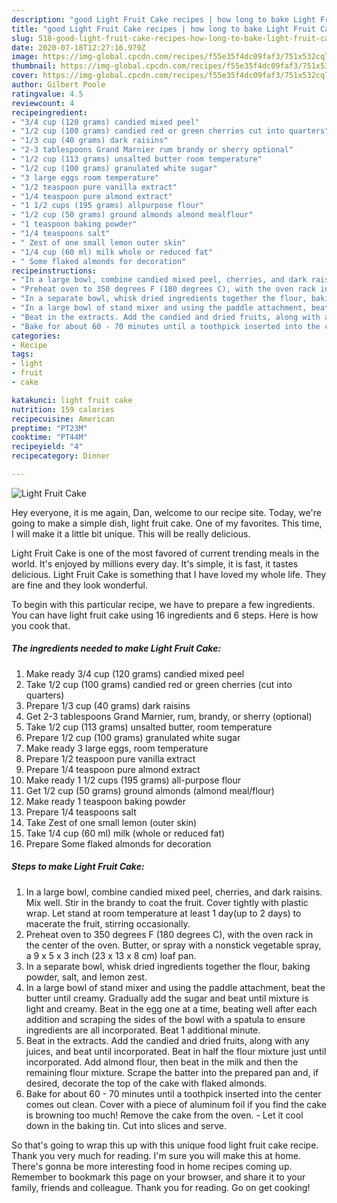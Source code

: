 ```yaml
---
description: "good Light Fruit Cake recipes | how long to bake Light Fruit Cake"
title: "good Light Fruit Cake recipes | how long to bake Light Fruit Cake"
slug: 518-good-light-fruit-cake-recipes-how-long-to-bake-light-fruit-cake
date: 2020-07-18T12:27:16.979Z
image: https://img-global.cpcdn.com/recipes/f55e35f4dc09faf3/751x532cq70/light-fruit-cake-recipe-main-photo.jpg
thumbnail: https://img-global.cpcdn.com/recipes/f55e35f4dc09faf3/751x532cq70/light-fruit-cake-recipe-main-photo.jpg
cover: https://img-global.cpcdn.com/recipes/f55e35f4dc09faf3/751x532cq70/light-fruit-cake-recipe-main-photo.jpg
author: Gilbert Poole
ratingvalue: 4.5
reviewcount: 4
recipeingredient:
- "3/4 cup (120 grams) candied mixed peel"
- "1/2 cup (100 grams) candied red or green cherries cut into quarters"
- "1/3 cup (40 grams) dark raisins"
- "2-3 tablespoons Grand Marnier rum brandy or sherry optional"
- "1/2 cup (113 grams) unsalted butter room temperature"
- "1/2 cup (100 grams) granulated white sugar"
- "3 large eggs room temperature"
- "1/2 teaspoon pure vanilla extract"
- "1/4 teaspoon pure almond extract"
- "1 1/2 cups (195 grams) allpurpose flour"
- "1/2 cup (50 grams) ground almonds almond mealflour"
- "1 teaspoon baking powder"
- "1/4 teaspoons salt"
- " Zest of one small lemon outer skin"
- "1/4 cup (60 ml) milk whole or reduced fat"
- " Some flaked almonds for decoration"
recipeinstructions:
- "In a large bowl, combine candied mixed peel, cherries, and dark raisins. Mix well. Stir in the brandy to coat the fruit. Cover tightly with plastic wrap. Let stand at room temperature at least 1 day(up to 2 days) to macerate the fruit, stirring occasionally."
- "Preheat oven to 350 degrees F (180 degrees C), with the oven rack in the center of the oven. Butter, or spray with a nonstick vegetable spray, a 9 x 5 x 3 inch (23 x 13 x 8 cm) loaf pan."
- "In a separate bowl, whisk dried ingredients together the flour, baking powder, salt, and lemon zest."
- "In a large bowl of stand mixer and using the paddle attachment, beat the butter until creamy. Gradually add the sugar and beat until mixture is light and creamy. Beat in the egg one at a time, beating well after each addition and scraping the sides of the bowl with a spatula to ensure ingredients are all incorporated. Beat 1 additional minute."
- "Beat in the extracts. Add the candied and dried fruits, along with any juices, and beat until incorporated. Beat in half the flour mixture just until incorporated. Add almond flour, then beat in the milk and then the remaining flour mixture. Scrape the batter into the prepared pan and, if desired, decorate the top of the cake with flaked almonds."
- "Bake for about 60 - 70 minutes until a toothpick inserted into the center comes out clean. Cover with a piece of aluminum foil if you find the cake is browning too much! Remove the cake from the oven.  Let it cool down in the baking tin. Cut into slices and serve."
categories:
- Recipe
tags:
- light
- fruit
- cake

katakunci: light fruit cake 
nutrition: 159 calories
recipecuisine: American
preptime: "PT23M"
cooktime: "PT44M"
recipeyield: "4"
recipecategory: Dinner

---
```



![Light Fruit Cake](https://img-global.cpcdn.com/recipes/f55e35f4dc09faf3/751x532cq70/light-fruit-cake-recipe-main-photo.jpg)

Hey everyone, it is me again, Dan, welcome to our recipe site. Today, we're going to make a simple dish, light fruit cake. One of my favorites. This time, I will make it a little bit unique. This will be really delicious.



Light Fruit Cake is one of the most favored of current trending meals in the world. It's enjoyed by millions every day. It's simple, it is fast, it tastes delicious. Light Fruit Cake is something that I have loved my whole life. They are fine and they look wonderful.


To begin with this particular recipe, we have to prepare a few ingredients. You can have light fruit cake using 16 ingredients and 6 steps. Here is how you cook that.

<!--inarticleads1-->

##### The ingredients needed to make Light Fruit Cake:

1. Make ready 3/4 cup (120 grams) candied mixed peel
1. Take 1/2 cup (100 grams) candied red or green cherries (cut into quarters)
1. Prepare 1/3 cup (40 grams) dark raisins
1. Get 2-3 tablespoons Grand Marnier, rum, brandy, or sherry (optional)
1. Take 1/2 cup (113 grams) unsalted butter, room temperature
1. Prepare 1/2 cup (100 grams) granulated white sugar
1. Make ready 3 large eggs, room temperature
1. Prepare 1/2 teaspoon pure vanilla extract
1. Prepare 1/4 teaspoon pure almond extract
1. Make ready 1 1/2 cups (195 grams) all-purpose flour
1. Get 1/2 cup (50 grams) ground almonds (almond meal/flour)
1. Make ready 1 teaspoon baking powder
1. Prepare 1/4 teaspoons salt
1. Take  Zest of one small lemon (outer skin)
1. Take 1/4 cup (60 ml) milk (whole or reduced fat)
1. Prepare  Some flaked almonds for decoration




<!--inarticleads2-->

##### Steps to make Light Fruit Cake:

1. In a large bowl, combine candied mixed peel, cherries, and dark raisins. Mix well. Stir in the brandy to coat the fruit. Cover tightly with plastic wrap. Let stand at room temperature at least 1 day(up to 2 days) to macerate the fruit, stirring occasionally.
1. Preheat oven to 350 degrees F (180 degrees C), with the oven rack in the center of the oven. Butter, or spray with a nonstick vegetable spray, a 9 x 5 x 3 inch (23 x 13 x 8 cm) loaf pan.
1. In a separate bowl, whisk dried ingredients together the flour, baking powder, salt, and lemon zest.
1. In a large bowl of stand mixer and using the paddle attachment, beat the butter until creamy. Gradually add the sugar and beat until mixture is light and creamy. Beat in the egg one at a time, beating well after each addition and scraping the sides of the bowl with a spatula to ensure ingredients are all incorporated. Beat 1 additional minute.
1. Beat in the extracts. Add the candied and dried fruits, along with any juices, and beat until incorporated. Beat in half the flour mixture just until incorporated. Add almond flour, then beat in the milk and then the remaining flour mixture. Scrape the batter into the prepared pan and, if desired, decorate the top of the cake with flaked almonds.
1. Bake for about 60 - 70 minutes until a toothpick inserted into the center comes out clean. Cover with a piece of aluminum foil if you find the cake is browning too much! Remove the cake from the oven.  - Let it cool down in the baking tin. Cut into slices and serve.




So that's going to wrap this up with this unique food light fruit cake recipe. Thank you very much for reading. I'm sure you will make this at home. There's gonna be more interesting food in home recipes coming up. Remember to bookmark this page on your browser, and share it to your family, friends and colleague. Thank you for reading. Go on get cooking!
